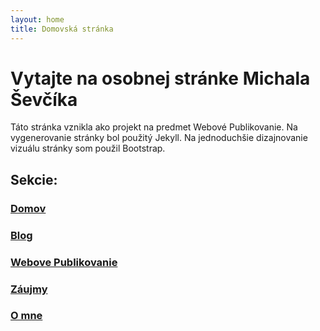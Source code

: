 ```yaml
---
layout: home
title: Domovská stránka
---
```

# Vytajte na osobnej stránke Michala Ševčíka
Táto stránka vznikla ako projekt na predmet Webové Publikovanie. Na vygenerovanie stránky bol použitý Jekyll. Na jednoduchšie dizajnovanie vizuálu stránky som použil Bootstrap.

## __Sekcie:__
### [**Domov**](/)

### [**Blog**](/blog)

### [**Webove Publikovanie**](/wp)

### [**Záujmy**](/zaujmy)

### [**O mne**](/about)